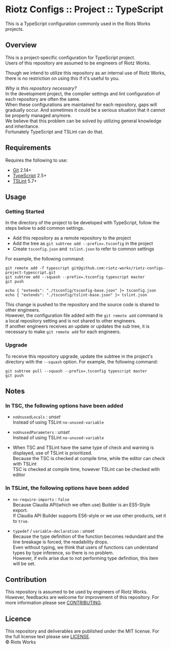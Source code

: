# Riotz Configs :: Project :: TypeScript

This is a TypeScript configuration commonly used in the Riots Works projects.


## Overview
This is a project-specific configuration for TypeScript project.  
Users of this repository are assumed to be engineers of Riotz Works.  

Though we intend to utilize this repository as an internal use of Riotz Works, there is no restriction on using this if it's useful to you.  


*Why is this repository necessary?*  
In the development project, the compiler settings and lint configuration of each repository are often the same.  
When these configurations are maintained for each repository, gaps will gradually occur. And sometimes it could be a serious situation that it cannot be properly managed anymore.  
We believe that this problem can be solved by utilizing general knowledge and inheritance.  
Fortunately TypeScript and TSLint can do that.


## Requirements
Requires the following to use:
- [Git](https://git-scm.com/) 2.14+
- [TypeScript](https://www.typescriptlang.org/) 2.5+
- [TSLint](https://palantir.github.io/tslint/) 5.7+


## Usage
### Getting Started
In the directory of the project to be developed with TypeScript, follow the steps below to add common settings.
- Add this repository as a remote repository to the project
- Add the tree as `git subtree add --prefix=.tsconfig` in the project
- Create `tsconfig.json` and` tslint.json` to refer to common settings

For example, the following command:
```console
git remote add -f typescript git@github.com:riotz-works/riotz-configs-project-typescript.git
git subtree add --squash --prefix=.tsconfig typescript master
git push

echo { "extends": "./tsconfig/tsconfig-base.json" }> tsconfig.json
echo { "extends": "./tsconfig/tslint-base.json" }> tslint.json
```

This change is pushed to the repository and the source code is shared to other engineers.  
However, the configuration file added with the `git remote add` command is a local repository setting and is not shared to other engineers.  
If another engineers receives an update or updates the sub tree, it is necessary to make `git remote add` for each engineers.  


### Upgrade
To receive this repository upgrade, update the subtree in the project's directory with the `--squash` option.
For example, the following command:
```console
git subtree pull --squash --prefix=.tsconfig typescript master
git push
```


## Notes
### In TSC, the following options have been added
- `noUnusedLocals` : *unset*  
Instead of using TSLint `no-unused-variable`  

- `noUnusedParameters` : *unset*  
Instead of using TSLint `no-unused-variable`  

* When TSC and TSLint have the same type of check and warning is displayed, use of TSLint is prioritized.  
Because the TSC is checked at compile time, while the editor can check with TSLint  
TSC is checked at compile time, however TSLint can be checked with editor  


### In TSLint, the following options have been added  
- `no-require-imports` : `false`  
Because Claudia API(which we often use) Builder is an ES5-Style export.  
If Claudia API Builder supports ES6-style or we use other products, set it to `true`.  

- `typedef` / `variable-declaration` : *unset*  
Because the type definition of the function becomes redundant and the line breakage is forced, the readability drops.  
Even without typing, we think that users of functions can understand types by type inference, so there is no problem.  
However, if evils arise due to not performing type definition, this item will be set.  


## Contribution
This repository is assumed to be used by engineers of Riotz Works.  
However, feedbacks are welcome for improvement of this repository. For more information please see [CONTRIBUTING](/.github/CONTRIBUTING.md).  


## Licence
This repository and deliverables are published under the MIT license. For the full license text please see [LICENSE](/LICENSE).  
© Riots Works  
